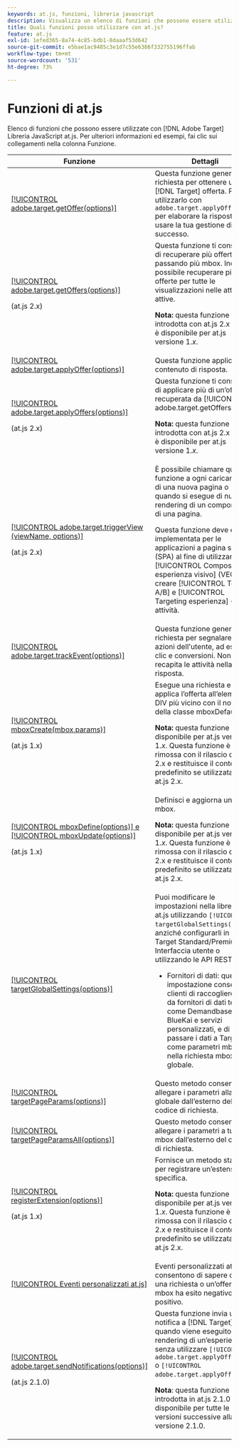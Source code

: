 ```yaml
---
keywords: at.js, funzioni, libreria javascript
description: Visualizza un elenco di funzioni che possono essere utilizzate con le versioni 1.x e 2.x della libreria JavaScript at.js in [!DNL Adobe Target].
title: Quali funzioni posso utilizzare con at.js?
feature: at.js
exl-id: 1efed365-8a74-4c85-bdb1-8daaaf53d642
source-git-commit: e5bae1ac9485c3e1d7c55e6386f332755196ffab
workflow-type: tm+mt
source-wordcount: '531'
ht-degree: 73%

---
```


# Funzioni di at.js

Elenco di funzioni che possono essere utilizzate con [!DNL Adobe Target] Libreria JavaScript at.js. Per ulteriori informazioni ed esempi, fai clic sui collegamenti nella colonna Funzione.

| Funzione | Dettagli |
| --- | --- | 
| [[!UICONTROL adobe.target.getOffer(options)]](/help/dev/implement/client-side/atjs/atjs-functions/adobe-target-getoffer.md) | Questa funzione genera una richiesta per ottenere un [!DNL Target] offerta. Puoi utilizzarlo con `adobe.target.applyOffer()` per elaborare la risposta o usare la tua gestione di successo. |
| [[!UICONTROL adobe.target.getOffers(options)]](/help/dev/implement/client-side/atjs/atjs-functions/adobe-target-getoffers-atjs-2.md)<P>(at.js 2.x) | Questa funzione ti consente di recuperare più offerte passando più mbox. Inoltre, è possibile recuperare più offerte per tutte le visualizzazioni nelle attività attive.<P>**Nota:** questa funzione è stata introdotta con at.js 2.x e non è disponibile per at.js versione 1.*x*. |
| [[!UICONTROL adobe.target.applyOffer(options)]](/help/dev/implement/client-side/atjs/atjs-functions/adobe-target-applyoffer.md) | Questa funzione applica il contenuto di risposta. |
| [[!UICONTROL adobe.target.applyOffers(options)]](/help/dev/implement/client-side/atjs/atjs-functions/adobe-target-applyoffers-atjs-2.md)<P>(at.js 2.x) | Questa funzione ti consente di applicare più di un’offerta recuperata da [!UICONTROL adobe.target.getOffers()].<P>**Nota:** questa funzione è stata introdotta con at.js 2.x e non è disponibile per at.js versione 1.*x*. |
| [[!UICONTROL adobe.target.triggerView (viewName, options)]](/help/dev/implement/client-side/atjs/atjs-functions/adobe-target-triggerview-atjs-2.md)<P>(at.js 2.x) | È possibile chiamare questa funzione a ogni caricamento di una nuova pagina o quando si esegue di nuovo il rendering di un componente di una pagina.<P> Questa funzione deve essere implementata per le applicazioni a pagina singola (SPA) al fine di utilizzare [!UICONTROL Compositore esperienza visivo] (VEC) da creare [!UICONTROL Test A/B] e [!UICONTROL Targeting esperienza] (XT) attività. |
| [[!UICONTROL adobe.target.trackEvent(options)]](/help/dev/implement/client-side/atjs/atjs-functions/adobe-target-trackevent.md) | Questa funzione genera una richiesta per segnalare le azioni dell&#39;utente, ad esempio clic e conversioni. Non recapita le attività nella risposta. |
| [[!UICONTROL mboxCreate(mbox,params)]](/help/dev/implement/client-side/atjs/atjs-functions/mboxcreate-atjs.md)<P>(at.js 1.x) | Esegue una richiesta e applica l’offerta all’elemento DIV più vicino con il nome della classe mboxDefault.<P>**Nota:** questa funzione è disponibile per at.js versione 1.*x*. Questa funzione è stata rimossa con il rilascio di at.js 2.x e restituisce il contenuto predefinito se utilizzata con at.js 2.x. |
| [[!UICONTROL mboxDefine(options)] e [!UICONTROL mboxUpdate(options)]](/help/dev/implement/client-side/atjs/atjs-functions/mboxdefine-mboxupdate-atjs-1x.md)<P>(at.js 1.x) | Definisci e aggiorna una mbox.<P>**Nota:** questa funzione è disponibile per at.js versione 1.*x*. Questa funzione è stata rimossa con il rilascio di at.js 2.x e restituisce il contenuto predefinito se utilizzata con at.js 2.x. |
| [[!UICONTROL targetGlobalSettings(options)]](/help/dev/implement/client-side/atjs/atjs-functions/targetglobalsettings.md) | Puoi modificare le impostazioni nella libreria at.js utilizzando `[!UICONTROL targetGlobalSettings()]`, anziché configurarli in [!DNL Target Standard/Premium] Interfaccia utente o utilizzando le API REST.<ul><li>Fornitori di dati: questa impostazione consente ai clienti di raccogliere dati da fornitori di dati terzi, come Demandbase, BlueKai e servizi personalizzati, e di passare i dati a Target come parametri mbox nella richiesta mbox globale.</li></ul> |
| [[!UICONTROL targetPageParams(options)]](/help/dev/implement/client-side/atjs/atjs-functions/targetpageparams.md) | Questo metodo consente di allegare i parametri alla mbox globale dall’esterno del codice di richiesta. |
| [[!UICONTROL targetPageParamsAll(options)]](/help/dev/implement/client-side/atjs/atjs-functions/targetpageparamsall.md) | Questo metodo consente di allegare i parametri a tutte le mbox dall’esterno del codice di richiesta. |
| [[!UICONTROL registerExtension(options)]](/help/dev/implement/client-side/atjs/atjs-functions/registerextension-atjs-1x.md)<P>(at.js 1.x) | Fornisce un metodo standard per registrare un’estensione specifica.<P>**Nota:** questa funzione è disponibile per at.js versione 1.*x*. Questa funzione è stata rimossa con il rilascio di at.js 2.x e restituisce il contenuto predefinito se utilizzata con at.js 2.x. |
| [[!UICONTROL Eventi personalizzati at.js]](/help/dev/implement/client-side/atjs/atjs-functions/atjs-custom-events.md) | Eventi personalizzati at.js consentono di sapere quando una richiesta o un’offerta mbox ha esito negativo o positivo. |
| [[!UICONTROL adobe.target.sendNotifications(options)]](/help/dev/implement/client-side/atjs/atjs-functions/adobe-target-sendnotifications-atjs-21.md)<P>(at.js 2.1.0) | Questa funzione invia una notifica a [!DNL Target] edge quando viene eseguito il rendering di un’esperienza senza utilizzare `[!UICONTROL adobe.target.applyOffer()]` o `[!UICONTROL adobe.target.applyOffers()]`.<P>**Nota**: questa funzione è stata introdotta in at.js 2.1.0 e sarà disponibile per tutte le versioni successive alla versione 2.1.0. |
